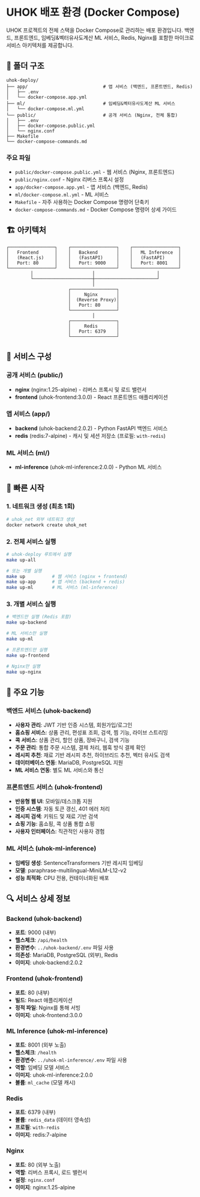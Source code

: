 # UHOK 배포 환경 (Docker Compose)

UHOK 프로젝트의 전체 스택을 Docker Compose로 관리하는 배포 환경입니다. 
백엔드, 프론트엔드, 임베딩&벡터유사도계산 ML 서비스, Redis, Nginx를 포함한 마이크로서비스 아키텍처를 제공합니다.

## 📁 폴더 구조

```
uhok-deploy/
├── app/                            # 앱 서비스 (백엔드, 프론트엔드, Redis)
│   ├── .env
│   └── docker-compose.app.yml
├── ml/                             # 임베딩&벡터유사도계산 ML 서비스
│   └── docker-compose.ml.yml
└── public/                         # 공개 서비스 (Nginx, 전체 통합)
│   ├── .env
│   ├── docker-compose.public.yml
│   └── nginx.conf
├── Makefile
└── docker-compose-commands.md
```

### 주요 파일
- `public/docker-compose.public.yml` - 웹 서비스 (Nginx, 프론트엔드)
- `public/nginx.conf` - Nginx 리버스 프록시 설정
- `app/docker-compose.app.yml` - 앱 서비스 (백엔드, Redis)
- `ml/docker-compose.ml.yml` - ML 서비스
- `Makefile` - 자주 사용하는 Docker Compose 명령어 단축키
- `docker-compose-commands.md` - Docker Compose 명령어 상세 가이드

## 🏗️ 아키텍처

```
┌─────────────────┐    ┌─────────────────┐    ┌─────────────────┐
│   Frontend      │    │   Backend       │    │   ML Inference  │
│   (React.js)    │    │   (FastAPI)     │    │   (FastAPI)     │
│   Port: 80      │    │   Port: 9000    │    │   Port: 8001    │
└─────────────────┘    └─────────────────┘    └─────────────────┘
         │                      │                       │
         └──────────────────────┼───────────────────────┘
                                │
                       ┌─────────────────┐
                       │     Nginx       │
                       │  (Reverse Proxy)│
                       │   Port: 80      │
                       └─────────────────┘
                                │
                       ┌─────────────────┐
                       │     Redis       │
                       │   Port: 6379    │
                       └─────────────────┘
```

## 🚀 서비스 구성

### 공개 서비스 (public/)
- **nginx** (nginx:1.25-alpine) - 리버스 프록시 및 로드 밸런서
- **frontend** (uhok-frontend:3.0.0) - React 프론트엔드 애플리케이션

### 앱 서비스 (app/)
- **backend** (uhok-backend:2.0.2) - Python FastAPI 백엔드 서비스
- **redis** (redis:7-alpine) - 캐시 및 세션 저장소 (프로필: `with-redis`)

### ML 서비스 (ml/)
- **ml-inference** (uhok-ml-inference:2.0.0) - Python ML 서비스

## 🔧 빠른 시작

### 1. 네트워크 생성 (최초 1회)
```bash
# uhok_net 외부 네트워크 생성
docker network create uhok_net
```

### 2. 전체 서비스 실행
```bash
# uhok-deploy 루트에서 실행
make up-all

# 또는 개별 실행
make up          # 웹 서비스 (nginx + frontend)
make up-app      # 앱 서비스 (backend + redis)
make up-ml       # ML 서비스 (ml-inference)
```

### 3. 개별 서비스 실행
```bash
# 백엔드만 실행 (Redis 포함)
make up-backend

# ML 서비스만 실행
make up-ml

# 프론트엔드만 실행
make up-frontend

# Nginx만 실행
make up-nginx
```

## 🎯 주요 기능

### 백엔드 서비스 (uhok-backend)
- **사용자 관리**: JWT 기반 인증 시스템, 회원가입/로그인
- **홈쇼핑 서비스**: 상품 관리, 편성표 조회, 검색, 찜 기능, 라이브 스트리밍
- **콕 서비스**: 상품 관리, 할인 상품, 장바구니, 검색 기능
- **주문 관리**: 통합 주문 시스템, 결제 처리, 웹훅 방식 결제 확인
- **레시피 추천**: 재료 기반 레시피 추천, 하이브리드 추천, 벡터 유사도 검색
- **데이터베이스 연동**: MariaDB, PostgreSQL 지원
- **ML 서비스 연동**: 별도 ML 서비스와 통신

### 프론트엔드 서비스 (uhok-frontend)
- **반응형 웹 UI**: 모바일/데스크톱 지원
- **인증 시스템**: 자동 토큰 갱신, 401 에러 처리
- **레시피 검색**: 키워드 및 재료 기반 검색
- **쇼핑 기능**: 홈쇼핑, 콕 상품 통합 쇼핑
- **사용자 인터페이스**: 직관적인 사용자 경험

### ML 서비스 (uhok-ml-inference)
- **임베딩 생성**: SentenceTransformers 기반 레시피 임베딩
- **모델**: paraphrase-multilingual-MiniLM-L12-v2
- **성능 최적화**: CPU 전용, 컨테이너화된 배포

## 🔍 서비스 상세 정보

### Backend (uhok-backend)
- **포트**: 9000 (내부)
- **헬스체크**: `/api/health`
- **환경변수**: `../uhok-backend/.env` 파일 사용
- **의존성**: MariaDB, PostgreSQL (외부), Redis
- **이미지**: uhok-backend:2.0.2

### Frontend (uhok-frontend)
- **포트**: 80 (내부)
- **빌드**: React 애플리케이션
- **정적 파일**: Nginx를 통해 서빙
- **이미지**: uhok-frontend:3.0.0

### ML Inference (uhok-ml-inference)
- **포트**: 8001 (외부 노출)
- **헬스체크**: `/health`
- **환경변수**: `../uhok-ml-inference/.env` 파일 사용
- **역할**: 임베딩 모델 서비스
- **이미지**: uhok-ml-inference:2.0.0
- **볼륨**: `ml_cache` (모델 캐시)

### Redis
- **포트**: 6379 (내부)
- **볼륨**: `redis_data` (데이터 영속성)
- **프로필**: `with-redis`
- **이미지**: redis:7-alpine

### Nginx
- **포트**: 80 (외부 노출)
- **역할**: 리버스 프록시, 로드 밸런서
- **설정**: `nginx.conf`
- **이미지**: nginx:1.25-alpine
